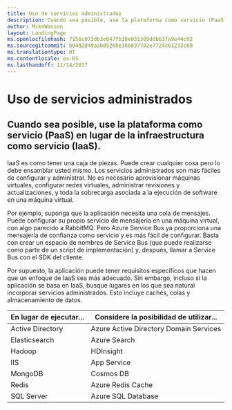 ```yaml
---
title: Uso de servicios administrados
description: Cuando sea posible, use la plataforma como servicio (PaaS) en lugar de la infraestructura como servicio (IaaS).
author: MikeWasson
layout: LandingPage
ms.openlocfilehash: 7156c073db3e047fb38e031309ddb637a9e44c02
ms.sourcegitcommit: b0482d49aab0526be386837702e7724c61232c60
ms.translationtype: HT
ms.contentlocale: es-ES
ms.lasthandoff: 11/14/2017
---
```

# <a name="use-managed-services"></a>Uso de servicios administrados

## <a name="when-possible-use-platform-as-a-service-paas-rather-than-infrastructure-as-a-service-iaas"></a>Cuando sea posible, use la plataforma como servicio (PaaS) en lugar de la infraestructura como servicio (IaaS).

IaaS es como tener una caja de piezas. Puede crear cualquier cosa pero lo debe ensamblar usted mismo. Los servicios administrados son más fáciles de configurar y administrar. No es necesario aprovisionar máquinas virtuales, configurar redes virtuales, administrar revisiones y actualizaciones, y toda la sobrecarga asociada a la ejecución de software en una máquina virtual.

Por ejemplo, suponga que la aplicación necesita una cola de mensajes. Puede configurar su propio servicio de mensajería en una máquina virtual, con algo parecido a RabbitMQ. Pero Azure Service Bus ya proporciona una mensajería de confianza como servicio y es más fácil de configurar. Basta con crear un espacio de nombres de Service Bus (que puede realizarse como parte de un script de implementación) y, después, llamar a Service Bus con el SDK del cliente. 

Por supuesto, la aplicación puede tener requisitos específicos que hacen que un enfoque de IaaS sea más adecuado. Sin embargo, incluso si la aplicación se basa en IaaS, busque lugares en los que sea natural incorporar servicios administrados. Esto incluye cachés, colas y almacenamiento de datos.

| En lugar de ejecutar... | Considere la posibilidad de utilizar... |
|-----------------------|-------------|
| Active Directory | Azure Active Directory Domain Services |
| Elasticsearch | Azure Search |
| Hadoop | HDInsight |
| IIS | App Service |
| MongoDB | Cosmos DB |
| Redis | Azure Redis Cache |
| SQL Server | Azure SQL Database |


